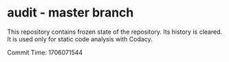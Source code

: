 # audit - master branch

This repository contains frozen state of the repository.
Its history is cleared. It is used only for static code
analysis with Codacy.

Commit Time: 1706071544